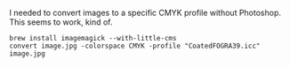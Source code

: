 I needed to convert images to a specific CMYK profile without Photoshop. This seems to work, kind of.

    brew install imagemagick --with-little-cms
    convert image.jpg -colorspace CMYK -profile "CoatedFOGRA39.icc" image.jpg
